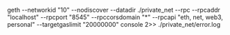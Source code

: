 geth --networkid "10" --nodiscover --datadir ./private_net --rpc --rpcaddr "localhost" --rpcport "8545" --rpccorsdomain "*" --rpcapi "eth, net, web3, personal" --targetgaslimit "20000000" console 2>> ./private_net/error.log
